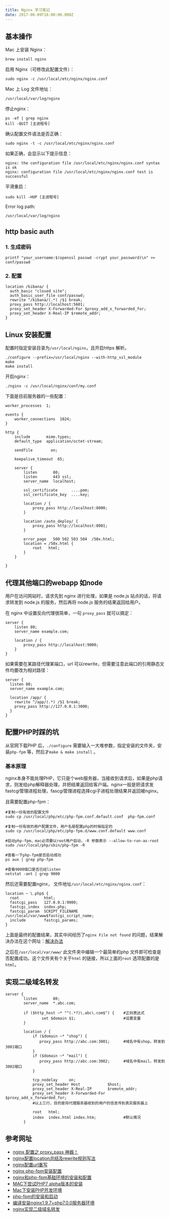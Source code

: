 ```yaml
---
title: Nginx 学习笔记
date: 2017-06-09T16:00:00.000Z
---
```


## 基本操作

Mac 上安装 Nginx：

```
brew install nginx
```

启用 Nginx（可修改此配置文件）：

```
sudo nginx -c /usr/local/etc/nginx/nginx.conf
```

Mac 上 Log 文件地址：

```
/usr/local/var/log/nginx
```

停止nginx：

```
ps -ef | grep nginx
kill -QUIT [主进程号]
```

确认配置文件语法是否正确：

```
sudo nginx -t -c /usr/local/etc/nginx/nginx.conf
```

如果正确，会显示以下提示信息：

```
nginx: the configuration file /usr/local/etc/nginx/nginx.conf syntax is ok
nginx: configuration file /usr/local/etc/nginx/nginx.conf test is successful
```

平滑重启：

```
sudo kill -HUP [主进程号]
```

Error log path:

```
/usr/local/var/log/nginx
```

## http basic auth

### 1. 生成密码

```shell
printf "your_username:$(openssl passwd -crypt your_password)\n" >> conf/passwd
```

### 2. 配置

```nginx
location /kibana/ {
  auth_basic "closed site";
  auth_basic_user_file conf/passwd;
  rewrite ^/kibana/(.*) /$1 break;
  proxy_pass http://localhost:5601;
  proxy_set_header X-Forwarded-For $proxy_add_x_forwarded_for;
  proxy_set_header X-Real-IP $remote_addr;
}
```

## Linux 安装配置

配置时指定安装目录为`/usr/local/nginx`，且开启https 解析。

```
./configure --prefix=/usr/local/nginx --with-http_ssl_module
make
make install
```

开启nginx：

```
./nginx -c /usr/local/nginx/conf/my.conf
```

下面是目前服务器的一些配置：

```nginx
worker_processes  1;

events {
    worker_connections  1024;
}

http {
    include       mime.types;
    default_type  application/octet-stream;

    sendfile        on;

    keepalive_timeout  65;

    server {
        listen       80;
        listen       443 ssl;
        server_name  localhost;

        ssl_certificate      ....pem;
        ssl_certificate_key  ....key;

        location / {
            proxy_pass http://localhost:8000;
        }

        location /auto_deploy/ {
            proxy_pass http://localhost:8001;
        }

        error_page   500 502 503 504  /50x.html;
        location = /50x.html {
            root   html;
        }
    }

}
```

## 代理其他端口的webapp 如node

用户在访问网站时，请求先到 nginx 进行处理，如果是 node.js 站点的话，将请求转发到 node.js 的服务，然后再将 node.js 服务的结果返回给用户。

在 nginx 中设置反向代理很简单，一句 `proxy_pass` 就可以搞定：

```nginx
server {
    listen 80;
    server_name example.com;

    location / {
        proxy_pass http://localhost:9000;
    }
}
```

如果需要在某路径代理某端口，url 可以rewrite，但需要注意此端口的引用静态文件均要改为相对路径：

```nginx
server {
  listen 80;
  server_name example.com;

  location /app/ {
    rewrite ^/app/(.*) /$1 break;
    proxy_pass http://127.0.0.1:3000;
  }
}
```

## 配置PHP时踩的坑

从官网下载PHP 后，`./configure` 需要输入一大堆参数，指定安装的文件夹，安装`php-fpm` 等，然后才`make & make install` 。

### 基本原理

nginx本身不能处理PHP，它只是个web服务器，当接收到请求后，如果是php请求，则发给php解释器处理，并把结果返回给客户端。nginx一般是把请求发fastcgi管理进程处理，fascgi管理进程选择cgi子进程处理结果并返回被nginx。

且需要配置php-fpm：

```
#复制一份有效的配置文件
sudo cp /usr/local/php/etc/php-fpm.conf.default.conf  php-fpm.conf

#复制一份有效的用户配置文件，用户名是配置php的时候指定的
sudo cp /usr/local/php/etc/php-fpm.d/www.conf.default www.conf

#启动php-fpm，mac必须要以root用户启动，-R 参数表示 --allow-to-run-as-root
sudo /usr/local/php/sbin/php-fpm -R

#查看一下php-fpm是否启动成功
ps aux | grep php-fpm

#查看9000端口是否已经listen
netstat -ant | grep 9000
```

然后还需要配置nginx， 文件地址`/usr/local/etc/nginx/nginx.conf`：

```nginx
location ~ \.php$ {
  root           html;
  fastcgi_pass   127.0.0.1:9000;
  fastcgi_index  index.php;
  fastcgi_param  SCRIPT_FILENAME  /usr/local/var/www$fastcgi_script_name;
  include        fastcgi_params;
}
```

上面是最终的配置结果，其实中间经历了`nginx File not found` 的问题，结果解决办法在这个网址：[解决办法](https://stackoverflow.com/questions/17808787/file-not-found-when-running-php-with-nginx)

之后在`/usr/local/var/www/` 此文件夹中编辑一个最简单的php 文件即可检查是否配置成功。这个文件夹有个关于`html` 的链接，所以上面的`root` 选项配置的是`html`。

## 实现二级域名转发

```nginx
server {
        listen       80;
        server_name  *.abc.com;

        if ($http_host ~* "^(.*?)\.abc\.com$") {    #正则表达式
                set $domain $1;                     #设置变量
        }

        location / {
            if ($domain ~* "shop") {
               proxy_pass http://abc.com:3001;      #域名中有shop，转发到3001端口
            }
            if ($domain ~* "mail") {
               proxy_pass http://abc.com:3002;      #域名中有mail，转发到3002端口
            }

            tcp_nodelay     on;
            proxy_set_header Host            $host;
            proxy_set_header X-Real-IP       $remote_addr;
            proxy_set_header X-Forwarded-For $proxy_add_x_forwarded_for;
            #以上三行，目的是将代理服务器收到的用户的信息传到真实服务器上

            root   html;
            index  index.html index.htm;            #默认情况
        }
```

## 参考网址

- [nginx 配置之 proxy_pass 神器！](https://www.web-tinker.com/article/21202.html)
- [nginx配置location总结及rewrite规则写法](http://seanlook.com/2015/05/17/nginx-location-rewrite/)
- [nginx配置url重写](https://xuexb.com/post/nginx-url-rewrite.html)
- [nginx php-fpm安装配置](https://wizardforcel.gitbooks.io/nginx-doc/content/Text/6.5_nginx_php_fpm.html)
- [nginx和php-fpm基础环境的安装和配置](https://segmentfault.com/a/1190000003067656)
- [MAC下尝试PHP7 alpha版本的安装](https://segmentfault.com/a/1190000002904436)
- [Mac下安装PHP开发环境](http://youyusan.github.io/2016/01/30/php-nginx-in-mac/)
- [php-fpm的安装和启动](https://www.zybuluo.com/phper/note/72879)
- [编译安装nginx1.9.7+php7.0.0服务器环境](https://segmentfault.com/a/1190000004123048)
- [nginx实现二级域名转发](https://blog.csdn.net/Metropolis_cn/article/details/73613022)